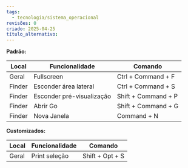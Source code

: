 ```yaml
---
tags:
  - tecnologia/sistema_operacional
revisões: 0
criado: 2025-04-25
título_alternativo:
---
```

**Padrão:**

| Local  | Funcionalidade            | Comando             |
| ------ | ------------------------- | ------------------- |
| Geral  | Fullscreen                | Ctrl + Command + F  |
| Finder | Esconder área lateral     | Ctrl + Command + S  |
| Finder | Esconder pré-visualização | Shift + Command + P |
| Finder | Abrir Go                  | Shift + Command + G |
| Finder | Nova Janela               | Command + N         |

**Customizados:**

| Local | Funcionalidade | Comando         |
| ----- | -------------- | --------------- |
| Geral | Print seleção  | Shift + Opt + S |

